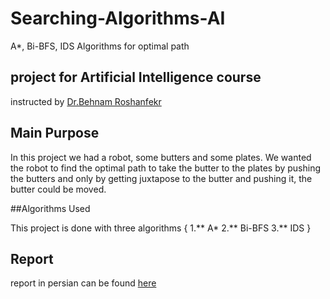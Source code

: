 # Searching-Algorithms-AI
A*, Bi-BFS, IDS Algorithms for optimal path

## project for Artificial Intelligence course
instructed by [Dr.Behnam Roshanfekr](https://scholar.google.fr/citations?user=uU25R5IAAAAJ&hl=en)

## Main Purpose
In this project we had a robot, some butters and some plates.
We wanted the robot to find the optimal path to take the butter to the plates by pushing the butters and 
only by getting juxtapose to the butter and pushing it, the butter could be moved.


##Algorithms Used

This project is done with three algorithms {
1.** A* 
2.** Bi-BFS
3.** IDS
}

## Report

report in persian can be found [here](https://github.com/kianak2002/Searching-Algorithms-AI/blob/main/pro1_Hosh.pdf)


